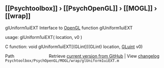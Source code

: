 ## [[Psychtoolbox]] &#8250; [[PsychOpenGL]] &#8250; [[MOGL]] &#8250; [[wrap]]

glUniform1uiEXT  Interface to [OpenGL](OpenGL) function glUniform1uiEXT  
  
usage:  glUniform1uiEXT( location, v0 )  
  
C function:  void glUniform1uiEXT[(GLint]((GLint) location, [GLuint](GLuint) v0)  




<div class="code_header" style="text-align:right;">
  <span style="float:left;">Path&nbsp;&nbsp;</span> <span class="counter">Retrieve <a href=
  "https://raw.github.com/Psychtoolbox-3/Psychtoolbox-3/beta/Psychtoolbox/PsychOpenGL/MOGL/wrap/glUniform1uiEXT.m">current version from GitHub</a> | View <a href=
  "https://github.com/Psychtoolbox-3/Psychtoolbox-3/commits/beta/Psychtoolbox/PsychOpenGL/MOGL/wrap/glUniform1uiEXT.m">changelog</a></span>
</div>
<div class="code">
  <code>Psychtoolbox/PsychOpenGL/MOGL/wrap/glUniform1uiEXT.m</code>
</div>


